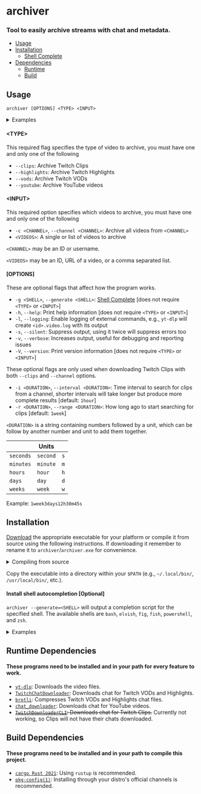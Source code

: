 # archiver
### Tool to easily archive streams with chat and metadata.

* [Usage](#usage)
* [Installation](#installation)
  * [Shell Complete](#install-shell-autocompletion-optional)
* [Dependencies](#runtime-dependencies)
  * [Runtime](#runtime-dependencies)
  * [Build](#build-dependencies)


## Usage
`archiver [OPTIONS] <TYPE> <INPUT>`

<details>
<summary>Examples</summary>

```shell
# Download all Twitch VODs using a username
archiver --vods --channel lilyhops

# Download a specific Twitch clip using an ID
archiver --clips SpotlessKawaiiBorkArgieB8-S18P4YmbiK7gEuqG

# Download a list of Twitch Highlights containing IDs, but URLs or a combination would work too
archiver --highlights 1119099617,984635610

# Download a youtube video using a URL
archiver --youtube 'https://www.youtube.com/watch?v=11NHmPa5Ym0'
```
</details>

#### \<TYPE>
This required flag specifies the type of video to archive, you must have one and only one of the following
- `--clips`: Archive Twitch Clips
- `--highlights`: Archive Twitch Highlights
- `--vods`: Archive Twitch VODs
- `--youtube`: Archive YouTube videos

#### \<INPUT>
This required option specifies which videos to archive, you must have one and only one of the following
- `-c <CHANNEL>`, `--channel <CHANNEL>`: Archive all videos from `<CHANNEL>`
- `<VIDEOS>`: A single or list of videos to archive

`<CHANNEL>` may be an ID or username.

`<VIDEOS>` may be an ID, URL of a video, or a comma separated list.

#### [OPTIONS]
These are optional flags that affect how the program works.
- `-g <SHELL>`, `--generate <SHELL>`: [Shell Complete](#install-shell-autocompletion-optional) [does not require `<TYPE>` or `<INPUT>`]
- `-h`, `--help`: Print help information [does not require `<TYPE>` or `<INPUT>`]
- `-l`, `--logging`: Enable logging of external commands, e.g., `yt-dlp` will create `<id>.video.log` with its output
- `-s`, `--silent`: Suppress output, using it twice will suppress errors too
- `-v`, `--verbose`: Increases output, useful for debugging and reporting issues
- `-V`, `--version`: Print version information [does not require `<TYPE>` or `<INPUT>`]

These optional flags are only used when downloading Twitch Clips with both `--clips` and `--channel` options.
- `-i <DURATION>`, `--interval <DURATION>`: Time interval to search for clips from a channel, shorter intervals will take longer but produce more complete results [default: `1hour`]
- `-r <DURATION>`, `--range <DURATION>`: How long ago to start searching for clips [default: `1week`]

`<DURATION>` is a string containing numbers followed by a unit, which can be follow by another number and unit to add them together.

|| Units ||
|---|---|---|
|`seconds`|`second`|`s`|
|`minutes`|`minute`|`m`|
|`hours`|`hour`|`h`|
|`days`|`day`|`d`|
|`weeks`|`week`|`w`|

Example: `1week3days12h30m45s`

## Installation
[Download](https://github.com/Assistant/archiver/releases/latest) the appropriate executable for your platform or compile it from source using the following instructions. If downloading it remember to rename it to `archiver`/`archiver.exe` for convenience.
<details>
<summary>Compiling from source</summary>

  ```shell
  git clone https://github.com/Assistant/archiver
  cd archiver
  cargo build --release
  ```
  Executable will be found at `target/release/archiver`.
</details>

Copy the executable into a directory within your `$PATH` (e.g., `~/.local/bin/`, `/usr/local/bin/`, etc.).

#### Install shell autocompletion [Optional]
  
`archiver --generate=<SHELL>` will output a completion script for the specified shell.
The available shells are `bash`, `elvish`, `fig`, `fish`, `powershell`, and `zsh`.

<details>
  <summary>Examples</summary>

  Here are some examples of how to install the scripts in a few shell. These are not the only ways to do so, consult with your shell's and distro's documentation, as well as your personal preference. Some shells might need to be restarted for the autocompletions to take effect.

  #### Bash
  ```
  archiver --generate=bash | sudo tee /etc/bash_completion.d/archiver
  ```
  #### Fish
  ```
  archiver --generate=fish > ~/.config/fish/completions/archiver.fish
  ```
  #### PowerShell
  ```
  archiver --generate=powershell >> $profile
  ```
  #### Zsh
  ```
  archiver --generate=zsh | sudo tee /usr/local/share/zsh/site-functions/_archiver
  ```
</details>

## Runtime Dependencies
#### These programs need to be installed and in your path for every feature to work.
* [`yt-dlp`](https://github.com/yt-dlp/yt-dlp): Downloads the video files.
* [`TwitchChatDownloader`](https://github.com/PetterKraabol/Twitch-Chat-Downloader): Downloads chat for Twitch VODs and Highlights.
* [`brotli`](https://github.com/google/brotli): Compresses Twitch VODs and Highlights chat files.
* [`chat_downloader`](https://github.com/xenova/chat-downloader): Downloads chat for YouTube videos.
* ~~[`TwitchDownloaderCLI`](https://github.com/lay295/TwitchDownloader): Downloads chat for Twitch Clips.~~ Currently not working, so Clips will not have their chats downloaded.

## Build Dependencies
#### These programs need to be installed and in your path to compile this project.
* [`cargo`, `Rust 2021`](https://www.rust-lang.org/tools/install): Using `rustup` is recommended.
* [`pkg-config(1)`](https://www.freedesktop.org/wiki/Software/pkg-config/): Installing through your distro's official channels is recommended.
